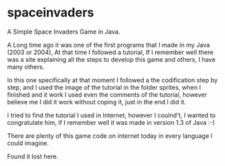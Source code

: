 # spaceinvaders

A Simple Space Invaders Game in Java.

A Long time ago it was one of the first programs that I made in my Java (2003 or 2004), At that time I followed a tutorial, 
If I remember well there was a site explaining all the steps to develop this game and others, I have many others.

In this one specifically at that moment I followed a the codification step by step, and I used the image of the tutorial in the folder sprites, when I finished and it work I used even the comments of the tutorial, however believe me I did it work 
without coping it, just in the end I did it.

I tried to find the tutorial I used in Internet, however I coulnd't, I wanted to congratulate him, if I remember well 
it was made in version 1.3 of Java :-)

There are plenty of this game code on internet today in every language I could imagine.

Found it lost here.
